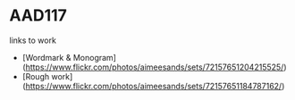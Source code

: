 # AAD117
links to work

- [Wordmark & Monogram] (https://www.flickr.com/photos/aimeesands/sets/72157651204215525/)
- [Rough work] (https://www.flickr.com/photos/aimeesands/sets/72157651184787162/)
